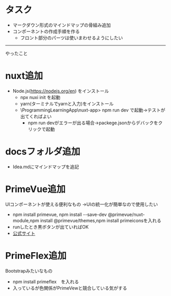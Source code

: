 # タスク
- マークダウン形式のマインドマップの骨組み追加
- コンポーネントの作成手順を作る
  - フロント部分のパーツは使いまわせるようにしたい

---
やったこと

# nuxt追加
- Node.js(https://nodejs.org/en) をインストール
  - npx nuxi init を起動
  - yarn(ターミナルでyarnと入力)をインストール
  - \ProgrammingLearningApp\nuxt-app> npm run dev で起動→テストが出てくればよい
    - npm run devがエラーが出る場合→packege.jsonからデバックをクリックで起動

# docsフォルダ追加
- Idea.mdにマインドマップを追記

# PrimeVue追加
UIコンポーネントが使える便利なもの
→UIの統一化が簡単なので使用したい

- npm install primevue, npm install --save-dev @primevue/nuxt-module,npm install @primevue/themes,npm install primeiconsを入れる
- runしたとき黒ボタンが出ていればOK
- [公式サイト](https://primevue.org/) 

# PrimeFlex追加
Bootstrapみたいなもの

- npm install primeflex　を入れる
- 入っているが色関係がPrimeVewと競合している気がする
